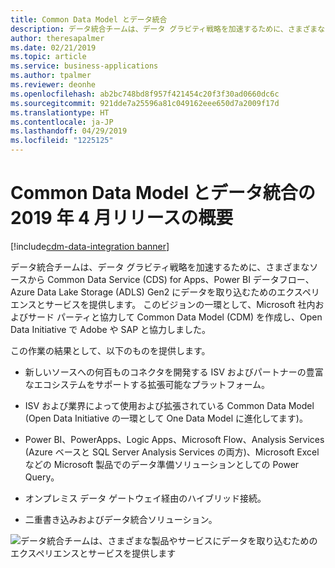 ```yaml
---
title: Common Data Model とデータ統合
description: データ統合チームは、データ グラビティ戦略を加速するために、さまざまなソースから CDS、Power BI データフロー、ADLS Gen2 にデータを取り込むためのエクスペリエンスとサービスを提供します。
author: theresapalmer
ms.date: 02/21/2019
ms.topic: article
ms.service: business-applications
ms.author: tpalmer
ms.reviewer: deonhe
ms.openlocfilehash: ab2bc748bd8f957f421454c20f3f30ad0660dc6c
ms.sourcegitcommit: 921dde7a25596a81c049162eee650d7a2009f17d
ms.translationtype: HT
ms.contentlocale: ja-JP
ms.lasthandoff: 04/29/2019
ms.locfileid: "1225125"
---
```

# <a name="overview-of-common-data-model-and-data-integration-april-19-release"></a>Common Data Model とデータ統合の 2019 年 4 月リリースの概要
[!include[cdm-data-integration banner](../includes/cdm-data-integration.md)]



データ統合チームは、データ グラビティ戦略を加速するために、さまざまなソースから Common Data Service (CDS) for Apps、Power BI データフロー、Azure Data Lake Storage (ADLS) Gen2 にデータを取り込むためのエクスペリエンスとサービスを提供します。 このビジョンの一環として、Microsoft 社内およびサード パーティと協力して Common Data Model (CDM) を作成し、Open Data Initiative で Adobe や SAP と協力しました。

この作業の結果として、以下のものを提供します。

- 新しいソースへの何百ものコネクタを開発する ISV およびパートナーの豊富なエコシステムをサポートする拡張可能なプラットフォーム。

- ISV および業界によって使用および拡張されている Common Data Model (Open Data Initiative の一環として One Data Model に進化してます)。

- Power BI、PowerApps、Logic Apps、Microsoft Flow、Analysis Services (Azure ベースと SQL Server Analysis Services の両方)、Microsoft Excel などの Microsoft 製品でのデータ準備ソリューションとしての Power Query。

- オンプレミス データ ゲートウェイ経由のハイブリッド接続。

- 二重書き込みおよびデータ統合ソリューション。

![データ統合チームは、さまざまな製品やサービスにデータを取り込むためのエクスペリエンスとサービスを提供します](media/index-1.png "データ統合チームは、さまざまな製品やサービスにデータを取り込むためのエクスペリエンスとサービスを提供します")


